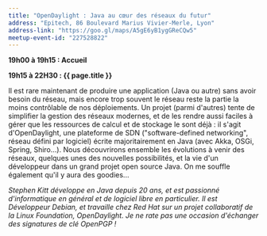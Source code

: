```yaml
---
title: "OpenDaylight : Java au cœur des réseaux du futur"
address: "Epitech, 86 Boulevard Marius Vivier-Merle, Lyon"
address-link: "https://goo.gl/maps/A5gE6yB1ygGReCQw5"
meetup-event-id: "227528822"
---
```


**19h00 à 19h15 : Accueil**

**19h15 à 22H30 : {{ page.title }}**

Il est rare maintenant de produire une application (Java ou autre) sans avoir besoin du réseau, mais encore trop souvent le réseau reste la partie la moins contrôlable de nos déploiements. 
Un projet (parmi d'autres) tente de simplifier la gestion des réseaux modernes, et de les rendre aussi faciles à gérer que les ressources de calcul et de stockage le sont déjà : 
il s'agit d'OpenDaylight, une plateforme de SDN ("software-defined networking", réseau défini par logiciel) écrite majoritairement en Java (avec Akka, OSGi, Spring, Shiro...). 
Nous découvrirons ensemble les évolutions à venir des réseaux, quelques unes des nouvelles possibilités, et la vie d'un développeur dans un grand projet open source Java. 
On me souffle également qu'il y aura des goodies...

*Stephen Kitt développe en Java depuis 20 ans, et est passionné d'informatique en général et de logiciel libre en particulier. 
Il est Développeur Debian, et travaille chez Red Hat sur un projet collaboratif de la Linux Foundation, OpenDaylight. 
Je ne rate pas une occasion d'échanger des signatures de clé OpenPGP !*
